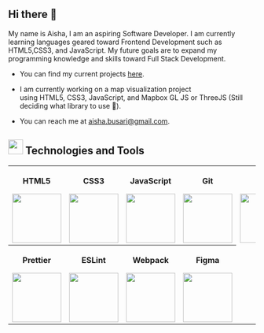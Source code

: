 ## Hi there 👋

My name is Aisha, I am an aspiring Software Developer. I am currently learning languages geared toward Frontend Development such as HTML5,CSS3, and JavaScript. My future goals are to expand my programming knowledge and skills toward Full Stack Development. 

* You can find my current projects [here](https://github.com/AishaBu?tab=repositories).

* I am currently working on a map visualization project<br>
using HTML5, CSS3, JavaScript, and Mapbox GL JS or ThreeJS (Still deciding what library to use 🙂).

* You can reach me at aisha.busari@gmail.com.


 
 ## <img src="https://user-images.githubusercontent.com/69809494/209855504-549c87dc-b830-490e-a4db-7ea01b553a74.png" height="30"/> Technologies and Tools 
 
<table>
<tr>
  <th>
    <p align="top">HTML5</p>
    <img src="https://user-images.githubusercontent.com/69809494/209853521-53d883da-e97f-42c0-8e5b-89408d4847b3.png" height="100"/>
  </th>
<th>
  <p align="top">CSS3</p>
  <img src="https://user-images.githubusercontent.com/69809494/209853638-c3485b61-be79-42b4-802b-e7f15fdb1838.png" height="100"/>
  </th>
<th>
  <p align="top">JavaScript</p>
  <img src="https://user-images.githubusercontent.com/69809494/209853149-48a2db6a-f680-4a1c-b800-83a7cdb60bd5.png" height="100"/>
  </th>
  <th>
  <p align="top">Git</p>
  <img src="https://user-images.githubusercontent.com/69809494/209862073-c7c1d509-d349-46a1-b00c-a618be780cb3.png" height="100"/>
  </th>
   <th>
  <p align="top">Npm</p>
  <img src="https://user-images.githubusercontent.com/69809494/209862740-af9bc237-1db4-4735-a67d-ade2ba3e6a76.png" height="100"/>
  </th>
 </tr>
 
  <tr>
   <th>
  <p align="top">Prettier</p>
  <img src="https://user-images.githubusercontent.com/69809494/209865877-12a65699-b28e-444e-855a-c8e7c81e81b5.png" height="100"/>
  </th>
    <th>
  <p align="top">ESLint</p>
  <img src="https://user-images.githubusercontent.com/69809494/209866242-6898221e-5fc8-460f-97a4-1b7cae0e8859.png" height="100"/>
  </th>
   <th>
     <p align="top">Webpack</p>
  <img src="https://user-images.githubusercontent.com/69809494/209866495-91160793-328b-46d5-ab84-6038dc1c3b4f.png" height="100"/>
  </th>
   <th>
  <p align="top">Figma</p>
  <img src="https://user-images.githubusercontent.com/69809494/209864442-684f5cf6-17fc-4f84-b1b6-47d4abd67a23.png" height="100"/>
  </th>
</tr>
</table>





<!--
**AishaBu/AishaBu** is a ✨ _special_ ✨ repository because its `README.md` (this file) appears on your GitHub profile.

Here are some ideas to get you started:

- 🔭 I’m currently working on ...
- 🌱 I’m currently learning ...
- 👯 I’m looking to collaborate on ...
- 🤔 I’m looking for help with ...
- 💬 Ask me about ...
- 📫 How to reach me: ...
- 😄 Pronouns: ...
- ⚡ Fun fact: ...
-->
